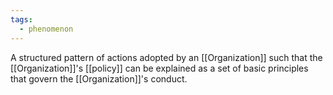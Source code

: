 ```yaml
---
tags:
  - phenomenon
---
```

A structured pattern of actions adopted by an [[Organization]] such that the [[Organization]]'s [[policy]] can be explained as a set of basic principles that govern the [[Organization]]'s conduct.